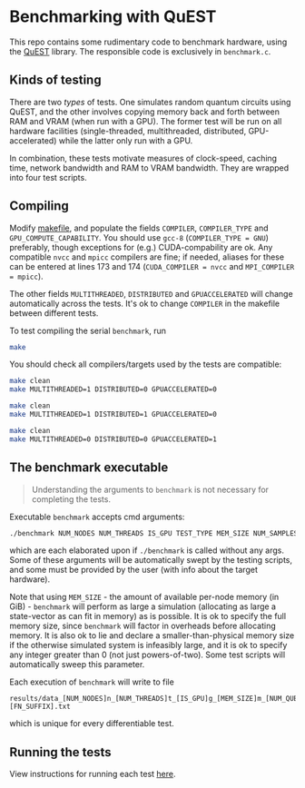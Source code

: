 Benchmarking with QuEST
======================

This repo contains some rudimentary code to benchmark hardware, using the [QuEST](https://github.com/QuEST-Kit/QuEST) library.
The responsible code is exclusively in `benchmark.c`.

## Kinds of testing

There are two *types* of tests.
One simulates random quantum circuits using QuEST, and the other involves copying memory back and forth between RAM and VRAM (when run with a GPU).
The former test will be run on all hardware facilities (single-threaded, multithreaded, distributed, GPU-accelerated) while the latter only run with a GPU.

In combination, these tests motivate measures of clock-speed, caching time, network bandwidth and RAM to VRAM bandwidth. They are wrapped into four test scripts.

## Compiling

Modify [makefile](/makefile), and populate the fields `COMPILER`, `COMPILER_TYPE` and `GPU_COMPUTE_CAPABILITY`. 
You should use `gcc-8` (`COMPILER_TYPE = GNU`) preferably, though exceptions for (e.g.) CUDA-compability are ok. Any compatible `nvcc` and `mpicc` compilers are fine; if needed, aliases for these can be entered at lines 173 and 174 (`CUDA_COMPILER = nvcc` and `MPI_COMPILER = mpicc`).

The other fields `MULTITHREADED`, `DISTRIBUTED` and `GPUACCELERATED` will change automatically across the tests. It's ok to change `COMPILER` in the makefile between different tests.

To test compiling the serial `benchmark`, run
```bash
make
```
You should check all compilers/targets used by the tests are compatible:
```bash
make clean
make MULTITHREADED=1 DISTRIBUTED=0 GPUACCELERATED=0

make clean
make MULTITHREADED=1 DISTRIBUTED=1 GPUACCELERATED=0

make clean
make MULTITHREADED=0 DISTRIBUTED=0 GPUACCELERATED=1
```

## The benchmark executable

> Understanding the arguments to `benchmark` is not necessary for completing the tests.

Executable `benchmark` accepts cmd arguments:
```bash
./benchmark NUM_NODES NUM_THREADS IS_GPU TEST_TYPE MEM_SIZE NUM_SAMPLES [FN_SUFFIX]
```
which are each elaborated upon if `./benchmark` is called without any args. Some of these arguments will be automatically swept by the testing scripts, and some must be provided by the user (with info about the target hardware).

Note that using `MEM_SIZE` - the amount of available per-node memory (in GiB) - `benchmark` will perform as large a simulation (allocating as large a state-vector as can fit in memory) as is possible. It is ok to specify the full memory size, since `benchmark` will factor in overheads before allocating memory.
It is also ok to lie and declare a smaller-than-physical memory size if the otherwise simulated system is infeasibly large, and it is ok to specify any integer greater than 0 (not just powers-of-two). Some test scripts will automatically sweep this parameter.

Each execution of `benchmark` will write to file 
```
results/data_[NUM_NODES]n_[NUM_THREADS]t_[IS_GPU]g_[MEM_SIZE]m_[NUM_QUBITS]q_[NUM_SAMPLES]s_test[TEST_TYPE][FN_SUFFIX].txt
```
which is unique for every differentiable test.

## Running the tests

View instructions for running each test [here](TESTS.md).
